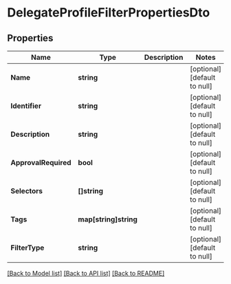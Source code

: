 # DelegateProfileFilterPropertiesDto

## Properties
Name | Type | Description | Notes
------------ | ------------- | ------------- | -------------
**Name** | **string** |  | [optional] [default to null]
**Identifier** | **string** |  | [optional] [default to null]
**Description** | **string** |  | [optional] [default to null]
**ApprovalRequired** | **bool** |  | [optional] [default to null]
**Selectors** | **[]string** |  | [optional] [default to null]
**Tags** | **map[string]string** |  | [optional] [default to null]
**FilterType** | **string** |  | [optional] [default to null]

[[Back to Model list]](../README.md#documentation-for-models) [[Back to API list]](../README.md#documentation-for-api-endpoints) [[Back to README]](../README.md)

